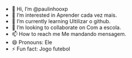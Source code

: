 - 👋 Hi, I’m @paulinhooxp
- 👀 I’m interested in Aprender cada vez mais.
- 🌱 I’m currently learning Ultilizar o github.
- 💞️ I’m looking to collaborate on Com a escola.
- 📫 How to reach me Me mandando mensagem.
- 😄 Pronouns: Ele
- ⚡ Fun fact: Jogo futebol

<!---
paulinhooxp/paulinhooxp is a ✨ special ✨ repository because its `README.md` (this file) appears on your GitHub profile.
You can click the Preview link to take a look at your changes.
--->
